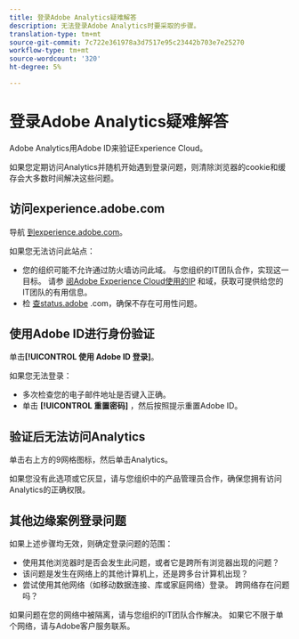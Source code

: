 ```yaml
---
title: 登录Adobe Analytics疑难解答
description: 无法登录Adobe Analytics时要采取的步骤。
translation-type: tm+mt
source-git-commit: 7c722e361978a3d7517e95c23442b703e7e25270
workflow-type: tm+mt
source-wordcount: '320'
ht-degree: 5%

---
```



# 登录Adobe Analytics疑难解答

Adobe Analytics用Adobe ID来验证Experience Cloud。

如果您定期访问Analytics并随机开始遇到登录问题，则清除浏览器的cookie和缓存会大多数时间解决这些问题。

## 访问experience.adobe.com

导航 [到experience.adobe.com](https://experience.adobe.com)。

如果您无法访问此站点：

* 您的组织可能不允许通过防火墙访问此域。 与您组织的IT团队合作，实现这一目标。 请参 [阅Adobe Experience Cloud使用的IP](https://helpx.adobe.com/cn/analytics/kb/adobe-ip-addresses.html) 和域，获取可提供给您的IT团队的有用信息。
* 检 [查status.adobe](https://status.adobe.com) .com，确保不存在可用性问题。

## 使用Adobe ID进行身份验证

单击&#x200B;**[!UICONTROL 使用 Adobe ID 登录]**。

如果您无法登录：

* 多次检查您的电子邮件地址是否键入正确。
* 单击 **[!UICONTROL 重置密码]** ，然后按照提示重置Adobe ID。

## 验证后无法访问Analytics

单击右上方的9网格图标，然后单击Analytics。

如果您没有此选项或它灰显，请与您组织中的产品管理员合作，确保您拥有访问Analytics的正确权限。

## 其他边缘案例登录问题

如果上述步骤均无效，则确定登录问题的范围：

* 使用其他浏览器时是否会发生此问题，或者它是跨所有浏览器出现的问题？
* 该问题是发生在网络上的其他计算机上，还是跨多台计算机出现？
* 尝试使用其他网络（如移动数据连接、库或家庭网络）登录。 跨网络存在问题吗？

如果问题在您的网络中被隔离，请与您组织的IT团队合作解决。 如果它不限于单个网络，请与Adobe客户服务联系。
